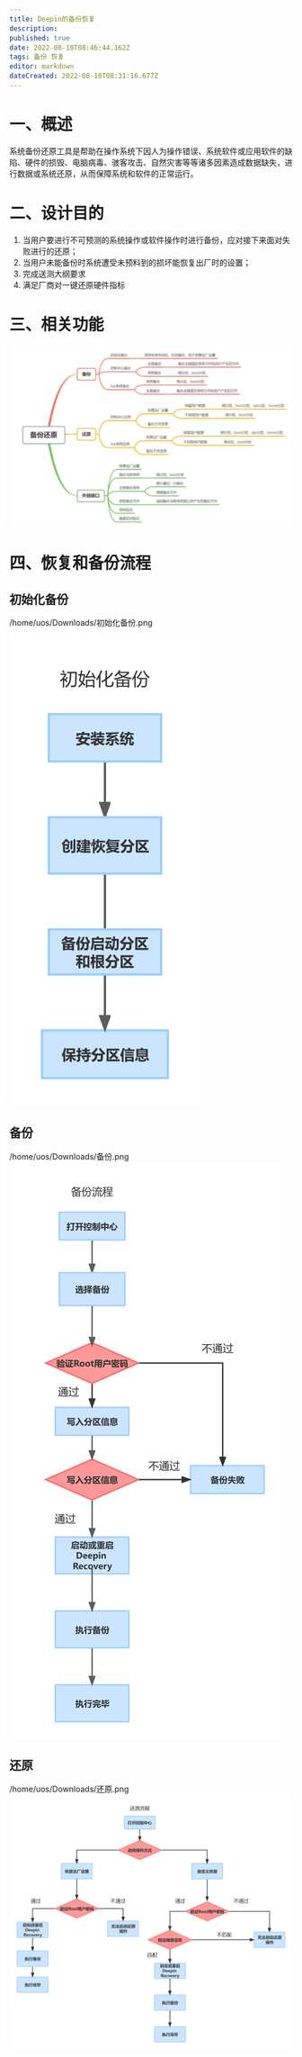 ```yaml
---
title: Deepin的备份恢复
description: 
published: true
date: 2022-08-10T08:46:44.162Z
tags: 备份 恢复
editor: markdown
dateCreated: 2022-08-10T08:31:16.677Z
---
```


# 一、概述
系统备份还原工具是帮助在操作系统下因人为操作错误、系统软件或应用软件的缺陷、硬件的损毁、电脑病毒、骇客攻击、自然灾害等等诸多因素造成数据缺失，进行数据或系统还原，从而保障系统和软件的正常运行。

# 二、设计目的
1. 当用户要进行不可预测的系统操作或软件操作时进行备份，应对接下来面对失败进行的还原；
2. 当用户未能备份时系统遭受未预料到的损坏能恢复出厂时的设置；
3. 完成送测大纲要求
4. 满足厂商对一键还原硬件指标

# 三、相关功能
![2022-8-10_77607.png](/2022-8-10_77607.png)

# 四、恢复和备份流程

## 初始化备份

/home/uos/Downloads/初始化备份.png![2022-8-10_44418.png](/2022-8-10_44418.png)

## 备份

/home/uos/Downloads/备份.png![2022-8-10_17139.png](/2022-8-10_17139.png)

## 还原

/home/uos/Downloads/还原.png![2022-8-10_74832.png](/2022-8-10_74832.png)